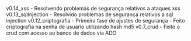 v0.14_xss - Resolvendo problemas de segurança relativos a ataques xss
v0.13_sqlInjection - Resolvido problemas de segurança relativos a sql injection
v0.12_criptografia - Primeira fase de ajustes de segurança - Feito criptografia na senha de usuario utilizando hash md5
v0.7_crud - Feito o crud com acesso ao banco de dados via ADO
